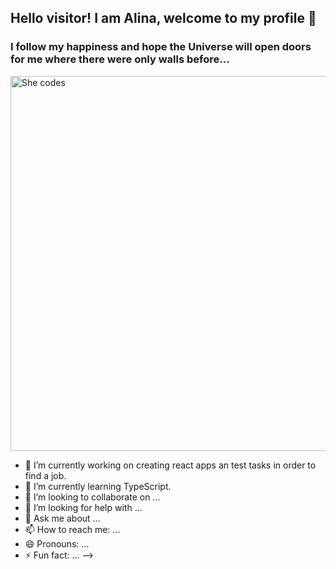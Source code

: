 ## Hello visitor! I am Alina, welcome to my profile 👋

### I follow my happiness and hope the Universe will open doors for me where there were only walls before...
<picture>

 <img alt="She codes" src="https://www.gov.il/BlobFolder/generalpage/she-codes/he/populations-integration_hi-tech_pictures-she-codes.jpg" width="600">
</picture>



- 🔭 I’m currently working on creating react apps an test tasks in order to find a job.
- 🌱 I’m currently learning TypeScript.
- 👯 I’m looking to collaborate on ...
- 🤔 I’m looking for help with ...
- 💬 Ask me about ...
- 📫 How to reach me: ...
- 😄 Pronouns: ...
- ⚡ Fun fact: ...
-->
